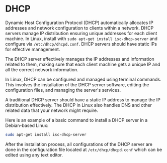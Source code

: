 # DHCP

Dynamic Host Configuration Protocol (DHCP) automatically allocates IP addresses and network configuration to clients within a network. DHCP servers manage IP distribution ensuring unique addresses for each client machine. In Linux, install with `sudo apt-get install isc-dhcp-server` and configure via `/etc/dhcp/dhcpd.conf`. DHCP servers should have static IPs for effective management.

The DHCP server effectively manages the IP addresses and information related to them, making sure that each client machine gets a unique IP and all the correct network information.

In Linux, DHCP can be configured and managed using terminal commands. This involves the installation of the DHCP server software, editing the configuration files, and managing the server's services.

A traditional DHCP server should have a static IP address to manage the IP distribution effectively. The DHCP in Linux also handles DNS and other related data that your network might require.

Here is an example of a basic command to install a DHCP server in a Debian-based Linux:

```bash
sudo apt-get install isc-dhcp-server
```

After the installation process, all configurations of the DHCP server are done in the configuration file located at `/etc/dhcp/dhcpd.conf` which can be edited using any text editor.